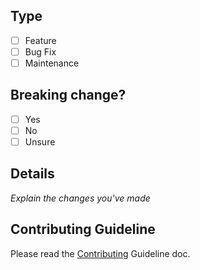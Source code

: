 ## Type

- [ ] Feature
- [ ] Bug Fix
- [ ] Maintenance

## Breaking change?

- [ ] Yes
- [ ] No
- [ ] Unsure

## Details

_Explain the changes you've made_

## Contributing Guideline

Please read the [Contributing](https://github.com/bradietilley/pest-stories/blob/main/.github/CONTRIBUTING.md) Guideline doc.
